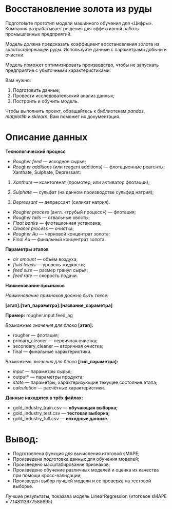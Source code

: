 # Восстановление золота из руды

Подготовьте прототип модели машинного обучения для «Цифры». Компания разрабатывает решения для эффективной работы промышленных предприятий.

Модель должна предсказать коэффициент восстановления золота из золотосодержащей руды. Используйте данные с параметрами добычи и очистки. 

Модель поможет оптимизировать производство, чтобы не запускать предприятие с убыточными характеристиками.

Вам нужно:

1. Подготовить данные;
2. Провести исследовательский анализ данных;
3. Построить и обучить модель.

Чтобы выполнить проект, обращайтесь к библиотекам *pandas*, *matplotlib* и *sklearn.* Вам поможет их документация.

# Описание данных
**Технологический процесс**

- *Rougher feed* — исходное сырье;
- *Rougher additions* (или reagent additions) — флотационные реагенты: Xanthate, Sulphate, Depressant:

1) *Xanthate* — ксантогенат (промотер, или активатор флотации);

2) *Sulphate* — сульфат (на данном производстве сульфид натрия);

3) *Depressant* — депрессант (силикат натрия).

- *Rougher process* (англ. «грубый процесс») — флотация;
- *Rougher tails* — отвальные хвосты;
- *Float banks* — флотационная установка;
- *Cleaner process* — очистка;
- *Rougher Au* — черновой концентрат золота;
- *Final Au* — финальный концентрат золота.

**Параметры этапов**
- *air amount* — объём воздуха;
- *fluid levels* — уровень жидкости;
- *feed size* — размер гранул сырья;
- *feed rate* — скорость подачи.

**Наименование признаков**

*Наименование признаков должно быть такое:*

**[этап].[тип_параметра].[название_параметра]**

**Пример:** rougher.input.feed_ag

*Возможные значения для блока* **[этап]:**
- rougher — флотация;
- primary_cleaner — первичная очистка;
- secondary_cleaner — вторичная очистка;
- final — финальные характеристики.

*Возможные значения для блока* **[тип_параметра]:**
- *input* — параметры сырья;
- output* — параметры продукта;
- *state* — параметры, характеризующие текущее состояние этапа;
- *calculation* — расчётные характеристики.

**Данные находятся в трёх файлах:**

- gold_industry_train.csv — **обучающая выборка;**
- gold_industry_test.csv — **тестовая выборка;**
- gold_industry_full.csv — **исходные данные.**

# **Вывод:**
- Подготовлена функция для вычисления итоговой sMAPE;
- Произведена подготовка данных для обучения моделей;
- Произведено масштабирование признаков;
- Произведено обучение различных моделей и оценка их качества при помощи кросс-валидации;
- Произведен выбор лучшей модели и ее проверка на тестовой выборке. 

Лучшие результаты, показала модель LinearRegression (итоговое sMAPE = 7.148113977588695).
